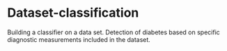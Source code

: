 # Dataset-classification
Building a classifier on a data set. Detection of diabetes based on specific diagnostic measurements included in the dataset.
